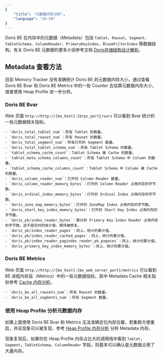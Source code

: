 ```yaml
---
{
    "title": "元数据内存分析",
    "language": "zh-CN"
}
---
```


<!--
Licensed to the Apache Software Foundation (ASF) under one
or more contributor license agreements.  See the NOTICE file
distributed with this work for additional information
regarding copyright ownership.  The ASF licenses this file
to you under the Apache License, Version 2.0 (the
"License"); you may not use this file except in compliance
with the License.  You may obtain a copy of the License at

  http://www.apache.org/licenses/LICENSE-2.0

Unless required by applicable law or agreed to in writing,
software distributed under the License is distributed on an
"AS IS" BASIS, WITHOUT WARRANTIES OR CONDITIONS OF ANY
KIND, either express or implied.  See the License for the
specific language governing permissions and limitations
under the License.
-->

Doris BE 在内存中的元数据（Metadata）包括 `Tablet`、`Rowset`、`Segment`、`TabletSchema`、`ColumnReader`、`PrimaryKeyIndex`、`BloomFilterIndex` 等数据结构，有关 Doris BE 元数据的更多介绍参考文档 [Doris存储结构设计解析](https://blog.csdn.net/ucanuup_/article/details/115004829)。

## Metadata 查看方法

目前 Memory Tracker 没有准确统计 Doris BE 的元数据内存大小，通过查看 Doris BE Bvar 和 Doris BE Metrics 中的一些 Counter 去估算元数据内存大小，或者使用 Heap Profile 进一步分析。

### Doris BE Bvar

Web 页面 `http://http://{be_host}:{brpc_port}/vars` 可以看到 Bvar 统计的一些元数据相关指标。

```
- `doris_total_tablet_num`：所有 Tablet 的数量。
- `doris_total_rowset_num`：所有 Rowset 的数量。
- `doris_total_segment_num`：所有打开的 Segment 数量。
- `doris_total_tablet_schema_num`：所有 Tablet Schema 的数量。
- `tablet_schema_cache_count`：Tablet Schema 被 Cache 的数量。
- `tablet_meta_schema_columns_count`：所有 Tablet Schema 中 Column 的数量。
- `tablet_schema_cache_columns_count`：Tablet Schema 中 Column 被 Cache 的数量。
- `doris_column_reader_num`：打开的 Column Reader 数量。
- `doris_column_reader_memory_bytes`：打开的 Column Reader 占用内存的字节数。
- `doris_ordinal_index_memory_bytes`：打开的 Ordinal Index 占用内存的字节数。
- `doris_zone_map_memory_bytes`：打开的 ZoneMap Index 占用内存的字节数。
- `doris_short_key_index_memory_bytes`：打开的 Short Key Index 占用内存的字节数。
- `doris_pk/index_reader_bytes`：累计的 Primary Key Index Reader 占用内存的字节数，这不是实时的统计值，期待被修复。
- `doris_pk/index_reader_pages`：同上，统计的累计值。
- `doris_pk/index_reader_cached_pages`：同上，统计的累计值。
- `doris_pk/index_reader_pagindex_reader_pk_pageses`：同上，统计的累计值。
- `doris_primary_key_index_memory_bytes`：同上，统计的累计值。
```

### Doris BE Metrics

Web 页面 `http://http://{be_host}:{be_web_server_port}/metrics` 可以看到 BE 进程内存监（Metrics）中的一些元数据指标。其中 Metadata Cache 相关指标参考 [Cache 内存分析](./doris-cache-memory-analysis.md)。

```
- `doris_be_all_rowsets_num`：所有 Rowset 的数量。
- `doris_be_all_segments_num`：所有 Segment 数量。
```

### 使用 Heap Profile 分析元数据内存

如果上面使用 Doris BE Bvar 和 Metrics 无法准确定位内存位置，若集群方便重启，并且现象可以被复现，参考 [Heap Profile 内存分析](./heap-profile-memory-analysis.md) 分析 Metadata 内存。

现象复现后，如果你在 Heap Profile 内存占比大的调用栈中看到 `Tablet`， `Segment`，`TabletSchema`、`ColumnReader` 字段，则基本可以确认是元数据占用了大量内存。
